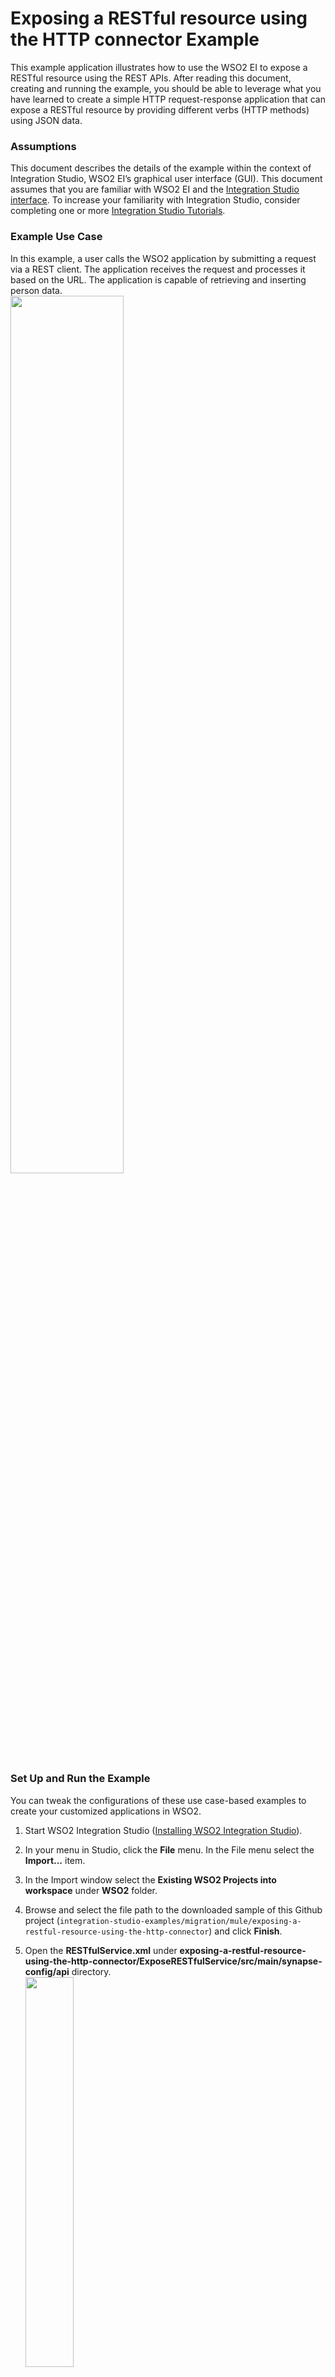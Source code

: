 # Exposing a RESTful resource using the HTTP connector Example

This example application illustrates how to use the WSO2 EI to expose a RESTful resource using the REST APIs. After reading this document, creating and running the example, you should be able to leverage what you have learned to create a simple HTTP request-response application that can expose a RESTful resource by providing different verbs (HTTP methods) using JSON data.

### Assumptions

This document describes the details of the example within the context of Integration Studio, WSO2 EI’s graphical user interface (GUI). This document assumes that you are familiar with WSO2 EI and the [Integration Studio interface](https://ei.docs.wso2.com/en/latest/micro-integrator/develop/WSO2-Integration-Studio/). To increase your familiarity with Integration Studio, consider completing one or more [Integration Studio Tutorials](https://ei.docs.wso2.com/en/latest/micro-integrator/use-cases/integration-use-cases/).

### Example Use Case

In this example, a user calls the WSO2 application by submitting a request via a REST client. The application receives the request and processes it based on the URL. The application is capable of retrieving and inserting person data. <br> 
<img width="60%" src="../../../docs/assets/images/migration-mule/exposing-a-restful-resource-using-the-http-connector-use-case.png">

### Set Up and Run the Example

You can tweak the configurations of these use case-based examples to create your customized applications in WSO2.

1. Start WSO2 Integration Studio ([Installing WSO2 Integration Studio](https://ei.docs.wso2.com/en/latest/micro-integrator/develop/installing-WSO2-Integration-Studio/)).

2. In your menu in Studio, click the **File** menu. In the File menu select the **Import...** item.

3. In the Import window select the **Existing WSO2 Projects into workspace** under **WSO2** folder.

4. Browse and select the file path to the downloaded sample of this Github project (``integration-studio-examples/migration/mule/exposing-a-restful-resource-using-the-http-connector``) and click **Finish**.

5. Open the **RESTfulService.xml** under **exposing-a-restful-resource-using-the-http-connector/ExposeRESTfulService/src/main/synapse-config/api** directory.<br>
    <img width="40%" src="../../../docs/assets/images/migration-mule/exposing-a-restful-resource-using-the-http-connector.png">
    
6. The **RESTfulService.xml** is the graphical view of the service.

7. Run the sample by right click on the **ExposeRESTfulServiceCompositeApplication** under the main **exposing-a-restful-resource-using-the-http-connector** project and selecting **Export Project Artifacts and Run**.

8. Open HTTP Client in Integration Studio. Follow [HTTP Client Guidelines](../../../docs/common/adding-http-client-to-integration-studio.md) to open HTTP Client if the window is not visible in the interface.

9. Send a POST request to *http://localhost:8290/person* with following JSON payload
```json
{
   "firstname":"John",
   "lastname":"Doe",
   "age":"12",
   "address":{
      "streetAddress":"Lincoln St.",
      "city":"San Francisco",
      "state":"CA",
      "zipCode":"90401"
   }
}
```

10. You should receive a response saying a person was created successfully. For example: 
```json
{
   "personId":"1",
   "message":"Person was created"
}
```

11. Send a GET request to *http://localhost:8290/person*.
 You should receive a response with all created persons.
 
12. Take the value of `personId` from the previous response and send a GET request to *http://localhost:8290/person/{personId}*
 You should receive a response with the person data:
```json
{
   "personId":"1",
   "firstname":"John",
   "lastname":"Doe",
   "address":{
      "streetAddress":"Lincoln St.",
      "city":"San Francisco",
      "state":"CA",
      "zipCode":"90401"
   },
   "age":12
}
```

### How it Works

The **Exposing a RESTful resource using the HTTP connector** example application consists of three, simple [API Resources](https://ei.docs.wso2.com/en/latest/micro-integrator/develop/creating-artifacts/creating-an-api/) which receive end-user HTTP requests, set payloads based on the request paths, and send data and return the payloads to end-users as HTTP responses.

The sections below elaborate further on the configurations of the application and how it works to respond to end-user requests.

### POST Request Handling (1st Resource)

When an end user's POST request reaches the application, first it will come to REST API's first resource, which listens to POST requests at *http://localhost:8290/person*. 

Next, the PayloadFactory create the following message to send back to the client: 
```json
{ "personId": "1", "message": "Person was created"}
```

Finally, WSO2 EI sends the message back to the client using [Respond mediator](https://ei.docs.wso2.com/en/latest/micro-integrator/references/mediators/respond-Mediator/).

### GET /person/{personId} Resource (2nd Resource)

This resource is responsible for retrieving a specific person's data, based on the provided person ID. It starts with a WSO2 API Resource, which listens at http://localhost:8290/person/{personId}.

Next, the flow will create a mock person detail using the PayloadFactory mediator and send the response using Respond mediator.<br>
**Note** this sample is only sending a mock response with the peronId path parameter as the ID
    

### GET Resource for /person (3rd Resource)

When an end-user request reaches the application for http://localhost:8290/person the 3rd Resource of the API will get invoked.

Next, the resource creates a dummy payload with a set of two-person details using [PayloadFactory mediator](https://ei.docs.wso2.com/en/latest/micro-integrator/references/mediators/payloadFactory-Mediator/).

Finally, the response is sent back to the client using the Respond Mediator.<br>
**Note** this sample is only sending a mock response with pre-defined person details

  
### Go Further

- Learn more about the [HTTP REST API](https://ei.docs.wso2.com/en/latest/micro-integrator/references/synapse-properties/rest-api-properties/).
